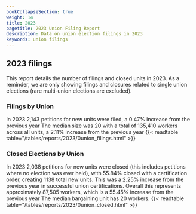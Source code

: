 ```yaml
---
bookCollapseSection: true
weight: 14
title: 2023
pagetitle: 2023 Union Filing Report
description: Data on union election filings in 2023
keywords: union filings
---
```


## 2023 filings

This report details the number of filings and closed units in 2023. As a reminder, we are only showing filings and closures related to single union elections (rare multi-union elections are excluded).

### Filings by Union
In 2023 2,143 petitions for new units were filed, a 0.47% increase from the previous year The median size was 20 with a total of 135,410 workers across all units, a 2.11% increase from the previous year
{{< readtable table="/tables/reports/2023/0union_filings.html" >}}

### Closed Elections by Union
In 2023 2,038 petitions for new units were closed (this includes petitions where no election was ever held), with 55.84% closed with a certification order, creating 1138 total new units. This was a 2.25% increase from the previous year in successful union certifications. Overall this represents approximately 87,505 workers, which is a 55.45% increase from the previous year The median bargaining unit has 20 workers.
{{< readtable table="/tables/reports/2023/0union_closed.html" >}}
